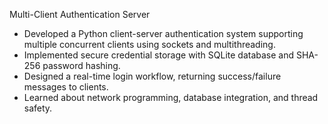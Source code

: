 Multi-Client Authentication Server
- Developed a Python client-server authentication system supporting multiple concurrent clients using sockets and multithreading.
- Implemented secure credential storage with SQLite database and SHA-256 password hashing.
- Designed a real-time login workflow, returning success/failure messages to clients.
- Learned about network programming, database integration, and thread safety.
